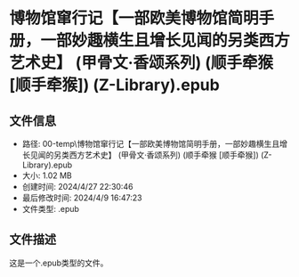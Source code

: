 ﻿# 博物馆窜行记【一部欧美博物馆简明手册，一部妙趣横生且增长见闻的另类西方艺术史】 (甲骨文·香颂系列) (顺手牵猴 [顺手牵猴]) (Z-Library).epub

## 文件信息
- 路径: 00-temp\博物馆窜行记【一部欧美博物馆简明手册，一部妙趣横生且增长见闻的另类西方艺术史】 (甲骨文·香颂系列) (顺手牵猴 [顺手牵猴]) (Z-Library).epub
- 大小: 1.02 MB
- 创建时间: 2024/4/27 22:30:46
- 最后修改时间: 2024/4/9 16:47:23
- 文件类型: .epub

## 文件描述
这是一个.epub类型的文件。

